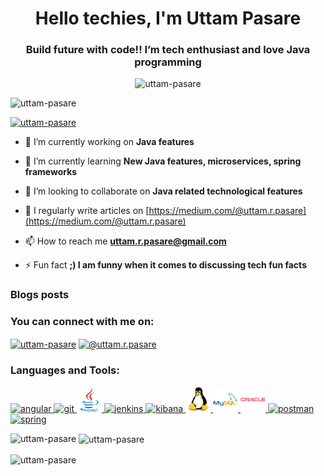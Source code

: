 <h1 align="center">Hello techies, I'm Uttam Pasare</h1>
<h3 align="center">Build future with code!! I’m tech enthusiast and love Java programming</h3>
<p align="center" > <img src="https://camo.githubusercontent.com/c1dcb74cc1c1835b1d716f5051499a2814c683c806b15f04b0eba492863703e9/68747470733a2f2f63646e2e6472696262626c652e636f6d2f75736572732f3733303730332f73637265656e73686f74732f363538313234332f6176656e746f2e676966" alt="uttam-pasare" /> </p>
<p align="left"> <img src="https://komarev.com/ghpvc/?username=uttam-pasare&label=Profile%20views&color=0e75b6&style=flat" alt="uttam-pasare" /> </p>

<p align="left"> <a href="https://github.com/ryo-ma/github-profile-trophy"><img src="https://github-profile-trophy.vercel.app/?username=uttam-pasare" alt="uttam-pasare" /></a> </p>

- 🔭 I’m currently working on **Java features**

- 🌱 I’m currently learning **New Java features, microservices, spring frameworks**

- 👯 I’m looking to collaborate on **Java related technological features**

- 📝 I regularly write articles on [https://medium.com/@uttam.r.pasare](https://medium.com/@uttam.r.pasare)

- 📫 How to reach me **uttam.r.pasare@gmail.com**

- ⚡ Fun fact **;) I am funny when it comes to discussing tech fun facts**

### Blogs posts
<!-- BLOG-POST-LIST:START -->
<!-- BLOG-POST-LIST:END -->

<h3 align="left">You can connect with me on:</h3>
<p align="left">
<a href="https://linkedin.com/in/uttam-pasare" target="blank"><img align="center" src="https://raw.githubusercontent.com/rahuldkjain/github-profile-readme-generator/master/src/images/icons/Social/linked-in-alt.svg" alt="uttam-pasare" height="30" width="40" /></a>
<a href="https://medium.com/@uttam.r.pasare" target="blank"><img align="center" src="https://raw.githubusercontent.com/rahuldkjain/github-profile-readme-generator/master/src/images/icons/Social/medium.svg" alt="@uttam.r.pasare" height="30" width="40" /></a>
</p>

<h3 align="left">Languages and Tools:</h3>
<p align="left"> <a href="https://angular.io" target="_blank" rel="noreferrer"> <img src="https://angular.io/assets/images/logos/angular/angular.svg" alt="angular" width="40" height="40"/> </a> <a href="https://git-scm.com/" target="_blank" rel="noreferrer"> <img src="https://www.vectorlogo.zone/logos/git-scm/git-scm-icon.svg" alt="git" width="40" height="40"/> </a> <a href="https://www.java.com" target="_blank" rel="noreferrer"> <img src="https://raw.githubusercontent.com/devicons/devicon/master/icons/java/java-original.svg" alt="java" width="40" height="40"/> </a> <a href="https://www.jenkins.io" target="_blank" rel="noreferrer"> <img src="https://www.vectorlogo.zone/logos/jenkins/jenkins-icon.svg" alt="jenkins" width="40" height="40"/> </a> <a href="https://www.elastic.co/kibana" target="_blank" rel="noreferrer"> <img src="https://www.vectorlogo.zone/logos/elasticco_kibana/elasticco_kibana-icon.svg" alt="kibana" width="40" height="40"/> </a> <a href="https://www.linux.org/" target="_blank" rel="noreferrer"> <img src="https://raw.githubusercontent.com/devicons/devicon/master/icons/linux/linux-original.svg" alt="linux" width="40" height="40"/> </a> <a href="https://www.mysql.com/" target="_blank" rel="noreferrer"> <img src="https://raw.githubusercontent.com/devicons/devicon/master/icons/mysql/mysql-original-wordmark.svg" alt="mysql" width="40" height="40"/> </a> <a href="https://www.oracle.com/" target="_blank" rel="noreferrer"> <img src="https://raw.githubusercontent.com/devicons/devicon/master/icons/oracle/oracle-original.svg" alt="oracle" width="40" height="40"/> </a> <a href="https://postman.com" target="_blank" rel="noreferrer"> <img src="https://www.vectorlogo.zone/logos/getpostman/getpostman-icon.svg" alt="postman" width="40" height="40"/> </a> <a href="https://spring.io/" target="_blank" rel="noreferrer"> <img src="https://www.vectorlogo.zone/logos/springio/springio-icon.svg" alt="spring" width="40" height="40"/> </a> </p>

<p><img align="left" src="https://github-readme-stats.vercel.app/api/top-langs?username=uttam-pasare&show_icons=true&locale=en&layout=compact" alt="uttam-pasare" /></p>

<p>&nbsp;<img align="center" src="https://github-readme-stats.vercel.app/api?username=uttam-pasare&show_icons=true&locale=en" alt="uttam-pasare" /></p>

<p><img align="center" src="https://github-readme-streak-stats.herokuapp.com/?user=uttam-pasare&" alt="uttam-pasare" /></p>
